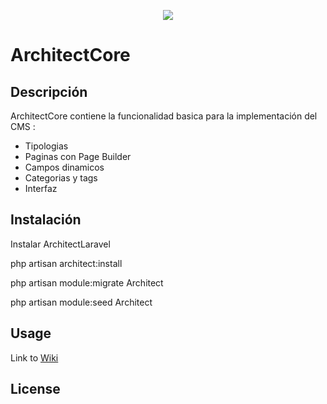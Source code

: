 <p align="center"><img src="http://syntesy.io/modules/front/images/logo.jpg"></p>

# ArchitectCore

## Descripción

ArchitectCore contiene la funcionalidad basica para la implementación del CMS : 
- Tipologias
- Paginas con Page Builder
- Campos dinamicos
- Categorias y tags
- Interfaz

## Instalación

Instalar ArchitectLaravel

php artisan architect:install

php artisan module:migrate Architect

php artisan module:seed Architect

## Usage

Link to <a href="https://github.com/SyntesyDigital/ArchitectCore/wiki">Wiki</a>

## License


